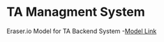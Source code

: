# TA Managment System 

Eraser.io Model for TA Backend System
-[Model Link](https://app.eraser.io/workspace/QTBIjELx3ZrupS2kBBRz?origin=share)